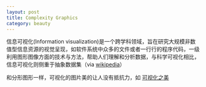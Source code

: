 ```yaml
---
layout: post
title: Complexity Graphics 
category: beauty
---
```

信息可视化(Information visualization)是一个跨学科领域，旨在研究大规模非数值型信息资源的视觉呈现，如软件系统中众多的文件或者一行行的程序代码，一级利用图形图像方面的技术与方法，帮助人们理解和分析数据，与科学可视化相比，信息可视化则侧重于抽象数据集（via [wikipedia](http://zh.wikipedia.org/wiki/%E4%BF%A1%E6%81%AF%E5%8F%AF%E8%A7%86%E5%8C%96)）

和分形图形一样，可视化的图片美的让人没有抵抗力，如
[可视化之美](http://www.complexitygraphics.com/)
